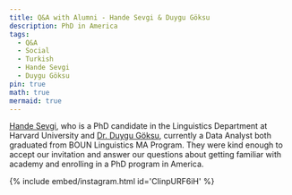 ```yaml
---
title: Q&A with Alumni - Hande Sevgi & Duygu Göksu
description: PhD in America
tags:
  - Q&A
  - Social
  - Turkish
  - Hande Sevgi
  - Duygu Göksu
pin: true
math: true
mermaid: true
---
```


[Hande Sevgi](https://sites.google.com/view/handesevgi), who is a PhD candidate in the Linguistics Department at Harvard University and [Dr. Duygu Göksu](https://www.linkedin.com/in/duygugoksu2023/), currently a Data Analyst both graduated from BOUN Linguistics MA Program. They were kind enough to accept our invitation and answer our questions about getting familiar with academy and enrolling in a PhD program in America.

{% include embed/instagram.html id='CIinpURF6iH' %}